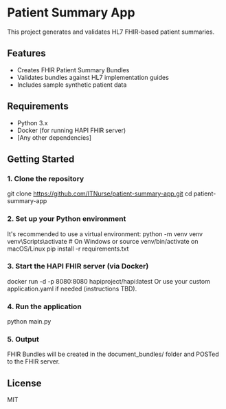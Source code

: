 # Patient Summary App

This project generates and validates HL7 FHIR-based patient summaries.

## Features
- Creates FHIR Patient Summary Bundles
- Validates bundles against HL7 implementation guides
- Includes sample synthetic patient data

## Requirements
- Python 3.x
- Docker (for running HAPI FHIR server)
- [Any other dependencies]

## Getting Started

### 1. Clone the repository
git clone https://github.com/ITNurse/patient-summary-app.git
cd patient-summary-app

### 2. Set up your Python environment
It's recommended to use a virtual environment:
python -m venv venv
venv\Scripts\activate      # On Windows or source venv/bin/activate on macOS/Linux
pip install -r requirements.txt

### 3. Start the HAPI FHIR server (via Docker)
docker run -d -p 8080:8080 hapiproject/hapi:latest
Or use your custom application.yaml if needed (instructions TBD).

### 4. Run the application
python main.py

### 5. Output
FHIR Bundles will be created in the document_bundles/ folder and POSTed to the FHIR server.

## License
MIT
